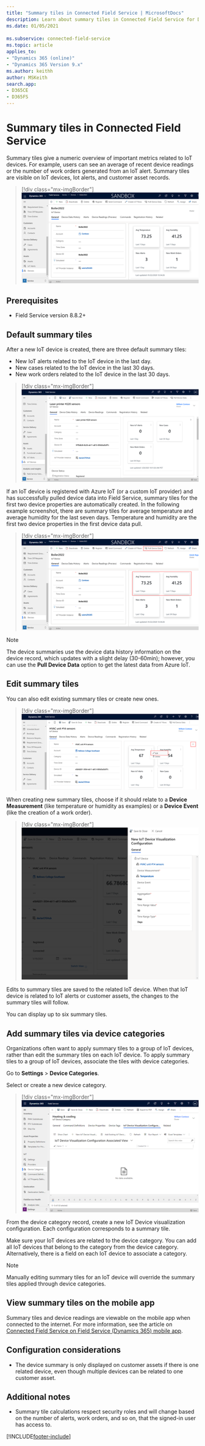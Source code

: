 ```yaml
---
title: "Summary tiles in Connected Field Service | MicrosoftDocs"
description: Learn about summary tiles in Connected Field Service for Dynamics 365 Field Service
ms.date: 01/05/2021

ms.subservice: connected-field-service
ms.topic: article
applies_to:
- "Dynamics 365 (online)"
- "Dynamics 365 Version 9.x"
ms.author: keithh
author: MSKeith
search.app:
- D365CE
- D365FS
---
```


# Summary tiles in Connected Field Service

Summary tiles give a numeric overview of important metrics related to IoT devices. For example, users can see an average of recent device readings or the number of work orders generated from an IoT alert. Summary tiles are visible on IoT devices, Iot alerts, and customer asset records.

> [!div class="mx-imgBorder"]
> ![Screenshot of the Boiler 2022 IOT device summary tiles displaying the Avg Temperature, Avg Humidity, New Alerts, and New Work Orders.](./media/cfs-device-readings-history.png)

## Prerequisites

- Field Service version 8.8.2+

## Default summary tiles

After a new IoT device is created, there are three default summary tiles: 

- New IoT alerts related to the IoT device in the last day.
- New cases related to the IoT device in the last 30 days.
- New work orders related to the IoT device in the last 30 days.

> [!div class="mx-imgBorder"]
> ![Screenshot of the summary tiles on an IoT device in Field Service.](./media/cfs-summary-tiles-default.png)

If an IoT device is registered with Azure IoT (or a custom IoT provider) and has successfully pulled device data into Field Service, summary tiles for the first two device properties are automatically created. In the following example screenshot, there are summary tiles for average temperature and average humidity for the last seven days. Temperature and humidity are the first two device properties in the first device data pull.

> [!div class="mx-imgBorder"]
> ![Screenshot of the Boiler 2022 IOT device summary tiles displaying the Avg Temperature and the Avg Humidity for the past 7 days highlighted with a red border.](./media/cfs-device-readings-history-edited.png)

> [!Note]
> The device summaries use the device data history information on the device record, which updates with a slight delay (30-60min); however, you can use the **Pull Device Data** option to get the latest data from Azure IoT.


## Edit summary tiles

You can also edit existing summary tiles or create new ones.

> [!div class="mx-imgBorder"]
> ![Screenshot of an IoT device showing the option to edit summary tiles.](./media/cfs-summary-tiles-edit.png)

When creating new summary tiles, choose if it should relate to a **Device Measurement** (like temperature or humidity as examples) or a **Device Event** (like the creation of a work order).

> [!div class="mx-imgBorder"]
> ![Screenshot of a new IoT device visualization configuration.](./media/cfs-summary-tiles-edit2.png)

Edits to summary tiles are saved to the related IoT device. When that IoT device is related to IoT alerts or customer assets, the changes to the summary tiles will follow.

You can display up to six summary tiles.

## Add summary tiles via device categories

Organizations often want to apply summary tiles to a group of IoT devices, rather than edit the summary tiles on each IoT device. To apply summary tiles to a group of IoT devices, associate the tiles with device categories.

Go to **Settings** > **Device Categories**.

Select or create a new device category.

> [!div class="mx-imgBorder"]
> ![Screenshot of an IoT device category in Field Service.](./media/cfs-summary-tiles-device-categories.png)

From the device category record, create a new IoT Device visualization configuration. Each configuration corresponds to a summary tile.

Make sure your IoT devices are related to the device category. You can add all IoT devices that belong to the category from the device category. Alternatively, there is a field on each IoT device to associate a category.

> [!Note]
> Manually editing summary tiles for an IoT device will override the summary tiles applied through device categories.

## View summary tiles on the mobile app

Summary tiles and device readings are viewable on the mobile app when connected to the internet. For more information, see the article on [Connected Field Service on Field Service (Dynamics 365) mobile app](./cfs-mobile-powerapp.md#view-summary-tiles-and-device-readings). 

## Configuration considerations

- The device summary is only displayed on customer assets if there is one related device, even though multiple devices can be related to one customer asset.

## Additional notes

- Summary tile calculations respect security roles and will change based on the number of alerts, work orders, and so on, that the signed-in user has access to.

[!INCLUDE[footer-include](../includes/footer-banner.md)]